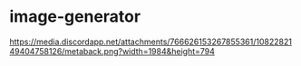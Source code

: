 # image-generator

https://media.discordapp.net/attachments/766626153267855361/1082282149404758126/metaback.png?width=1984&height=794
